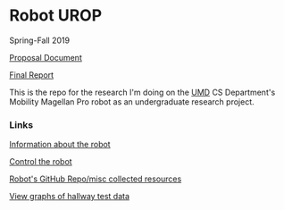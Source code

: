 # Robot UROP

Spring-Fall 2019

[Proposal Document](https://github.com/ChandlerSwift/duluth-robot-site/blob/master/proposal.pdf)

[Final Report](https://github.com/ChandlerSwift/robot-urop/blob/master/report/report.pdf)

This is the repo for the research I'm doing on the [UMD](https://d.umn.edu/)
CS Department's Mobility Magellan Pro robot as an undergraduate research
project.

### Links
[Information about the robot](https://duluth.chandlerswift.com/robot/)

[Control the robot](https://robot.net.chandlerswift.com/)

[Robot's GitHub Repo/misc collected resources](https://github.com/umdacm/robot)

[View graphs of hallway test data](https://chandlerswift.github.io/robot-urop/)
